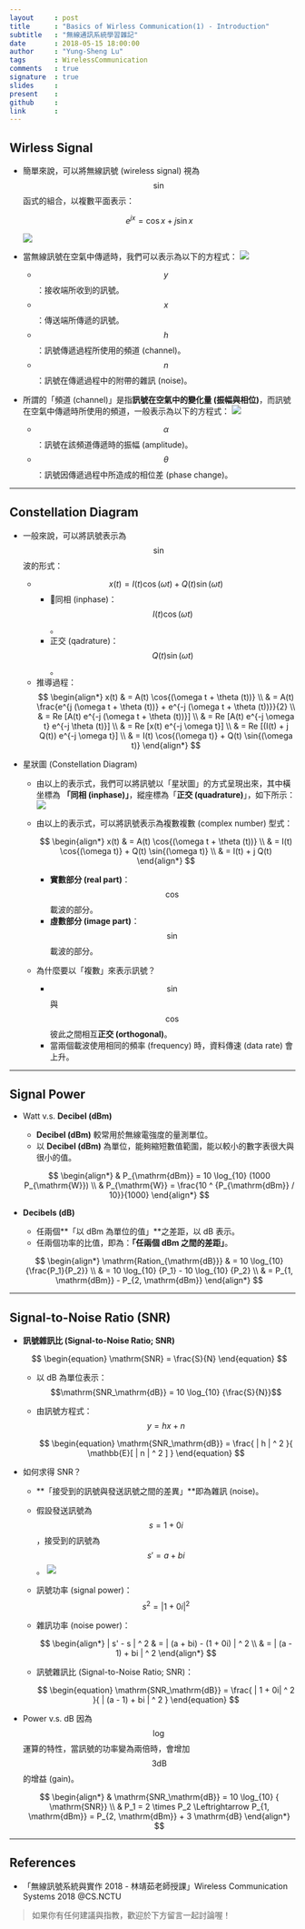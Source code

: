 ```yaml
---
layout     : post
title      : "Basics of Wirless Communication(1) - Introduction"
subtitle   : "無線通訊系統學習雜記"
date       : 2018-05-15 18:00:00
author     : "Yung-Sheng Lu"
tags       : WirelessCommunication
comments   : true
signature  : true
slides     : 
present    :
github     : 
link       : 
---
```


## Wirless Signal

* 簡單來說，可以將無線訊號 (wireless signal) 視為 $$\sin$$ 函式的組合，以複數平面表示：

    $$
    \begin{equation}
    e^{jx} = \cos{x} + j \sin{x}
    \end{equation}
    $$

    ![](https://i.imgur.com/xHOY1AR.png)
* 當無線訊號在空氣中傳遞時，我們可以表示為以下的方程式：
    ![](https://i.imgur.com/YUkGgXQ.png)
    * $$y$$：接收端所收到的訊號。
    * $$x$$：傳送端所傳遞的訊號。
    * $$h$$：訊號傳遞過程所使用的頻道 (channel)。
    * $$n$$：訊號在傳遞過程中的附帶的雜訊 (noise)。
* 所謂的「頻道 (channel)」是指**訊號在空氣中的變化量 (振幅與相位)**，而訊號在空氣中傳遞時所使用的頻道，一般表示為以下的方程式：
    ![](https://i.imgur.com/5WD5xAL.png)
    * $$\alpha$$：訊號在該頻道傳遞時的振幅 (amplitude)。
    * $$\theta$$：訊號因傳遞過程中所造成的相位差 (phase change)。

---
## Constellation Diagram

* 一般來說，可以將訊號表示為 $$\sin$$ 波的形式：
    * $$x(t) = I(t) \cos{(\omega t)} + Q(t) \sin{(\omega t)}$$
        * 同相 (inphase)：$$I(t) \cos{(\omega t)}$$。
        * 正交 (qadrature)：$$Q(t) \sin{(\omega t)}$$。
    * 推導過程：
        $$
        \begin{align*}
        x(t) & = A(t) \cos{(\omega t + \theta (t))} \\
        & = A(t) \frac{e^{j (\omega t + \theta (t))} + e^{-j (\omega t + \theta (t))}}{2} \\
        & = Re [A(t) e^{-j (\omega t + \theta (t))}] \\
        & = Re [A(t) e^{-j \omega t} e^{-j \theta (t)}] \\
        & = Re [x(t) e^{-j \omega t}] \\
        & = Re [(I(t) + j Q(t)) e^{-j \omega t}] \\
        & = I(t) \cos{(\omega t)} + Q(t) \sin{(\omega t)}
        \end{align*}
        $$

* 星狀圖 (Constellation Diagram)
    * 由以上的表示式，我們可以將訊號以「星狀圖」的方式呈現出來，其中橫坐標為 **「同相 (inphase)」**，縱座標為「**正交 (quadrature)**」，如下所示：
        ![](https://i.imgur.com/Inpa2n8.png)
    * 由以上的表示式，可以將訊號表示為複數複數 (complex number) 型式：

        $$
        \begin{align*}
        x(t) & = A(t) \cos{(\omega t + \theta (t))} \\
        & = I(t) \cos{(\omega t)} + Q(t) \sin{(\omega t)} \\
        & = I(t) + j Q(t)
        \end{align*}
        $$

        * **實數部分 (real part)**：$$\cos$$ 載波的部分。
        * **虛數部分 (image part)**：$$\sin$$ 載波的部分。
    * 為什麼要以「複數」來表示訊號？
        * $$\sin$$ 與 $$\cos$$ 彼此之間相互**正交 (orthogonal)**。
        * 當兩個載波使用相同的頻率 (frequency) 時，資料傳速 (data rate) 會上升。

---
## Signal Power

* Watt v.s. **Decibel (dBm)**
    * **Decibel (dBm)** 較常用於無線電強度的量測單位。
    * 以 **Decibel (dBm)** 為單位，能夠縮短數值範圍，能以較小的數字表很大與很小的值。

    $$
    \begin{align*}
    & P_{\mathrm{dBm}} = 10 \log_{10} (1000 P_{\mathrm{W}}) \\
    & P_{\mathrm{W}} = \frac{10 ^ {P_{\mathrm{dBm}} / 10}}{1000}
    \end{align*}
    $$

* **Decibels (dB)**
    * 任兩個**「以 dBm 為單位的值」**之差距，以 dB 表示。
    * 任兩個功率的比值，即為：**「任兩個 dBm 之間的差距」**。
    
    $$
    \begin{align*}
    \mathrm{Ration_{\mathrm{dB}}} & = 10 \log_{10} {\frac{P_1}{P_2}} \\
    & = 10 \log_{10} {P_1} - 10 \log_{10} {P_2} \\
    & = P_{1, \mathrm{dBm}} - P_{2, \mathrm{dBm}}
    \end{align*}
    $$

---
## Signal-to-Noise Ratio (SNR)

* **訊號雜訊比 (Signal-to-Noise Ratio; SNR)**

    $$
    \begin{equation}
    \mathrm{SNR} = \frac{S}{N}
    \end{equation}
    $$

    * 以 dB 為單位表示：$$\mathrm{SNR_\mathrm{dB}} = 10 \log_{10} {\frac{S}{N}}$$
    
    * 由訊號方程式：$$y = hx + n$$

        $$
        \begin{equation}
        \mathrm{SNR_\mathrm{dB}} = \frac{ | h | ^ 2 }{ \mathbb{E}[ | n | ^ 2 ] }
        \end{equation}
        $$

* 如何求得 SNR？
    * **「接受到的訊號與發送訊號之間的差異」**即為雜訊 (noise)。
    * 假設發送訊號為 $$s = 1 + 0i$$，接受到的訊號為 $$s' = a + bi$$。
    ![](https://i.imgur.com/fTR42fd.png)
    * 訊號功率 (signal power)：$$s ^ 2 = |1 + 0i| ^ 2$$
    * 雜訊功率 (noise power)：

        $$
        \begin{align*}
        | s' - s | ^ 2 & = | (a + bi) - (1 + 0i) | ^ 2 \\
        & = | (a - 1) + bi | ^ 2
        \end{align*}
        $$

    * 訊號雜訊比 (Signal-to-Noise Ratio; SNR)：

        $$
        \begin{equation}
        \mathrm{SNR_\mathrm{dB}} = \frac{ | 1 + 0i| ^ 2 }{ | (a - 1) + bi | ^ 2 }
        \end{equation}
        $$

* Power v.s. dB
    因為 $$\log$$ 運算的特性，當訊號的功率變為兩倍時，會增加 $$3 \mathrm{dB}$$ 的增益 (gain)。
    
    $$
    \begin{align*}
    & \mathrm{SNR_\mathrm{dB}} = 10 \log_{10} { \mathrm{SNR}} \\
    & P_1 = 2 \times P_2 \Leftrightarrow P_{1, \mathrm{dBm}} = P_{2, \mathrm{dBm}} + 3 \mathrm{dB}
    \end{align*}
    $$

---
## References

* 「無線訊號系統與實作 2018 - 林靖茹老師授課」Wireless Communication Systems 2018 @CS.NCTU

> 如果你有任何建議與指教，歡迎於下方留言一起討論喔！